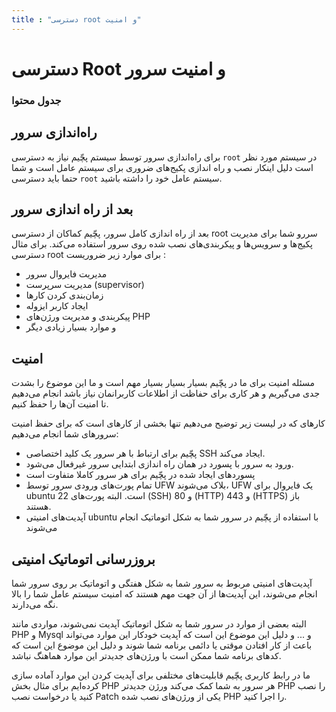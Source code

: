 ```yaml
---
title : "دسترسی root و امنیت"
---
```


# دسترسی Root و امنیت سرور 

### جدول محتوا

## راه‌اندازی سرور

برای راه‌اندازی سرور توسط سیستم پچّیم نیاز به دسترسی `root` در سیستم مورد نظر است دلیل اینکار نصب و راه اندازی پکیج‌های ضروری برای سیستم عامل است و شما حتما باید دسترسی `root` سیستم عامل خود را داشته باشید.

## بعد از راه اندازی سرور 

بعد از راه اندازی کامل سرور، پچّیم کماکان از دسترسی root سررو شما برای مدیریت پکیج‌ها و سرویس‌ها و پیکربندی‌های نصب شده روی سرور استفاده‌ می‌کند. برای مثال دسترسی root برای موارد زیر ضروریست :

- مدیریت فایروال سرور
- مدیریت سرپرست (supervisor)
- زمان‌بندی کردن کارها
- ایجاد کاربر ایزوله
- پیکربندی و مدیریت ورژن‌های PHP
- و موارد بسیار زیادی دیگر

## امنیت 

مسئله امنیت برای ما در پچّیم بسیار بسیار بسیار مهم است و ما این موضوع را بشدت جدی می‌گیریم و هر کاری برای حفاظت از اطلاعات کاربرانمان نیاز باشد انجام می‌دهیم تا امنیت آن‌ها را حفظ کنیم.

کارهای که در لیست زیر توضیح می‌دهیم تنها بخشی از کارهای است که برای حفظ امنیت سرورهای شما انجام می‌دهیم:

- پچّیم برای ارتباط با هر سرور یک کلید اختصاصی SSH ایجاد می‌کند.
- ورود به سرور با پسورد در همان راه اندازی ابتدایی سرور غیرفعال می‌شود.
- پسورد‌های ایجاد شده در پچّیم برای هر سرور کاملا متفاوت است
- تمام پورت‌های ورودی سرور توسط UFW بلاک می‌شوند، UFW یک فایروال برای ubuntu است. البته پورت‌های 22 (SSH) و 80 (HTTP) و 443 (HTTPS) باز هستند.
- آپدیت‌های امنیتی ubuntu با استفاده از پچّیم در سرور شما به شکل اتوماتیک انجام می‌شوند


##  بروزرسانی اتوماتیک امنیتی 

آپدیت‌های امنیتی مربوط به سرور شما به شکل هفتگی و اتوماتیک بر روی سرور شما انجام می‌شوند، این‌ آپدیت‌ها از آن جهت مهم هستند که امنیت سیستم عامل شما را بالا نگه می‌دارند.

البته بعضی از موارد در سرور شما به شکل اتوماتیک آپدیت نمی‌شوند، مواردی مانند PHP و Mysql و ... و دلیل این موضوع این است که آپدیت خودکار این موارد می‌تواند باعث از کار افتادن موقتی یا دائمی برنامه شما شوند و دلیل این موضوع این است که کدهای برنامه شما ممکن است با ورژن‌های جدید‌تر این موارد هماهنگ نباشد.

ما در رابط کاربری پچّیم قابلیت‌های مختلفی برای آپدیت کردن این موارد آماده سازی کرده‌ایم برای مثال بخش PHP هر سرور به شما کمک می‌کند ورژن جدیدتر PHP را نصب کنید یا درخواست نصب Patch یکی از ورژن‌های نصب شده PHP را اجرا کنید.
